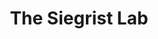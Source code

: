 ---
title: "The Siegrist Lab"
description: "We're studying neural stem cells"
draft: false
bg_image: "images/team/Maine-lake.png"
---